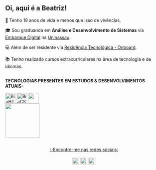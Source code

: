 ## Oi, aqui é a Beatriz!

🧩 Tenho 19 anos de vida e menos que isso de vivências.

🎓 Sou graduanda em **Análise e Desenvolvimento de Sistemas** via [Embarque Digital](https://www.portodigital.org/paginas-institucionais/pessoas/formacao?item=Embarque%20Digital#EmbarqueDigital) na [Uninassau](https://www.uninassau.edu.br/).

💻 Além de ser residente via [Residência Tecnológica - Onboard](https://residencia.portodigital.org/).

📚 Tenho realizado cursos extracurriculares na área de tecnologia e de idiomas.

##

**TECNOLOGIAS PRESENTES EM ESTUDOS & DESENVOLVIMENTOS ATUAIS:**
<div style="display: inline">
  <img align="center" alt="BiaHTML" height="33" width="" src="https://img.shields.io/badge/HTML5-E34F26?style=for-the-badge&logo=html5&logoColor=white">
  <img align="center" alt="BiaCSS" height="33" width="" src="https://img.shields.io/badge/CSS3-1572B6?style=for-the-badge&logo=css3&logoColor=white">
  <img align="center" alt=""BiaJS" height="33" widht="" src="https://img.shields.io/badge/JavaScript-323330?style=for-the-badge&logo=javascript&logoColor=F7DF1E">
</div><br>

<div>
    <a href="https://github.com/biabzp"/>
    <img height="110cm"  src="https://github-readme-stats.vercel.app/api/top-langs/?username=biabzp&layout=compact"/>
    </div>

   ##   
<div align="center"> 
✨Encontre-me nas redes sociais:
</div>
<br>
  
   <div align="center">
     <a href="https://instagram.com/albtriz" target="_blank"> <img widht="10" height='22' src="https://img.shields.io/badge/-Instagram-%23E4405F?style=for-the-badge&logo=instagram&logoColor=white" target="_blank"></a>
     <a href = "mailto:anabzalvess@gmail.com"> <img widht="10" height='22' src="https://img.shields.io/badge/-Gmail-%23333?style=for-the-badge&logo=gmail&logoColor=white" target="_blank"></a>
     <a href="https://www.linkedin.com/in/anabeatrizbzp/" target="_blank"> <img widht="10" height='22' src="https://img.shields.io/badge/-LinkedIn-%230077B5?style=for-the-badge&logo=linkedin&logoColor=white" target="_blank"></a> 
  
</div>
